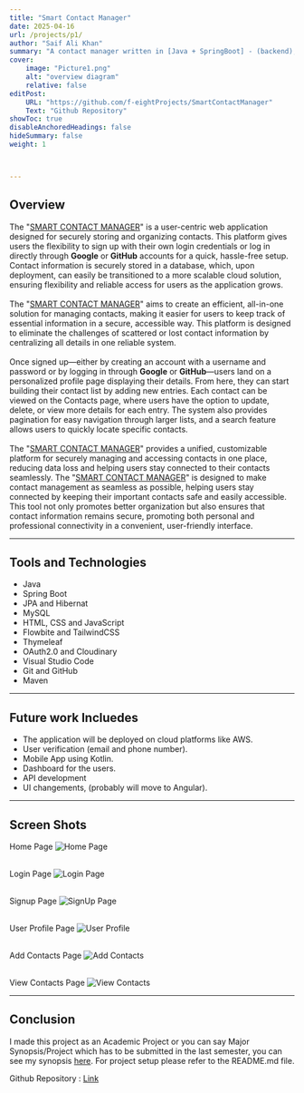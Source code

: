 ```yaml
---
title: "Smart Contact Manager"
date: 2025-04-16
url: /projects/p1/
author: "Saif Ali Khan"
summary: "A contact manager written in [Java + SpringBoot] - (backend), [HTML, CSS, JS, Flowbite, Thymeleaf, TailwindCSS] - (frontend), [MySQL] - (Database)."
cover:
    image: "Picture1.png"
    alt: "overview diagram"
    relative: false
editPost:
    URL: "https://github.com/f-eightProjects/SmartContactManager"
    Text: "Github Repository"
showToc: true
disableAnchoredHeadings: false
hideSummary: false
weight: 1



---
```


## Overview

The "<u>SMART CONTACT MANAGER</u>" is a user-centric web application designed for securely storing and organizing contacts. This platform gives users the flexibility to sign up with their own login credentials or log in directly through <b>Google</b> or <b>GitHub</b> accounts for a quick, hassle-free setup. Contact information is securely stored in a database, which, upon deployment, can easily be transitioned to a more scalable cloud solution, ensuring flexibility and reliable access for users as the application grows. 
<br><br>The "<u>SMART CONTACT MANAGER</u>" aims to create an efficient, all-in-one solution for managing contacts, making it easier for users to keep track of essential information in a secure, accessible way. This platform is designed to eliminate the challenges of scattered or lost contact information by centralizing all details in one reliable system. 
<br><br>Once signed up—either by creating an account with a username and password or by logging in through <b>Google</b> or <b>GitHub</b>—users land on a personalized profile page displaying their details. From here, they can start building their contact list by adding new entries. Each contact can be viewed on the Contacts page, where users have the option to update, delete, or view more details for each entry. The system also provides pagination for easy navigation through larger lists, and a search feature allows users to quickly locate specific contacts.
<br><br>The "<u>SMART CONTACT MANAGER</u>" provides a unified, customizable platform for securely managing and accessing contacts in one place, reducing data loss and helping users stay connected to their contacts seamlessly. The "<u>SMART CONTACT MANAGER</u>" is designed to make contact management as seamless as possible, helping users stay connected by keeping their important contacts safe and easily accessible. This tool not only promotes better organization but also ensures that contact information remains secure, promoting both personal and professional connectivity in a convenient, user-friendly interface.



---

## Tools and Technologies

- Java
- Spring Boot
- JPA and Hibernat
- MySQL
- HTML, CSS and JavaScript
- Flowbite and TailwindCSS
- Thymeleaf
- OAuth2.0 and Cloudinary
- Visual Studio Code 
- Git and GitHub
- Maven

---

## Future work Incluedes

- The application will be deployed on cloud platforms like AWS.
- User verification (email and phone number).
- Mobile App using Kotlin.
- Dashboard for the users.
- API development
- UI changements, (probably will move to Angular).

---

## Screen Shots

Home Page
![Home Page](/hugo-website/Picture1.png)
<br><br>

Login Page
![Login Page](/hugo-website/Picture6.png)
<br><br>

Signup Page
![SignUp Page](/hugo-website/Picture2.png)
<br><br>

User Profile Page
![User Profile](/hugo-website/Picture3.png)
<br><br>

Add Contacts Page
![Add Contacts](/hugo-website/Picture4.png)
<br><br>

View Contacts Page
![View Contacts](/hugo-website/Picture5.png)

---

## Conclusion

I made this project as an Academic Project or you can say Major Synopsis/Project which has to be submitted in the last semester, you can see my synopsis [here](https://drive.google.com/file/d/1We4bLjANc6sSo04IxgorG2f_5CaP5PLo/view?usp=sharing). For project setup please refer to the README.md file.

Github Repository : [Link](https://github.com/f-eightProjects/SmartContactManager)
